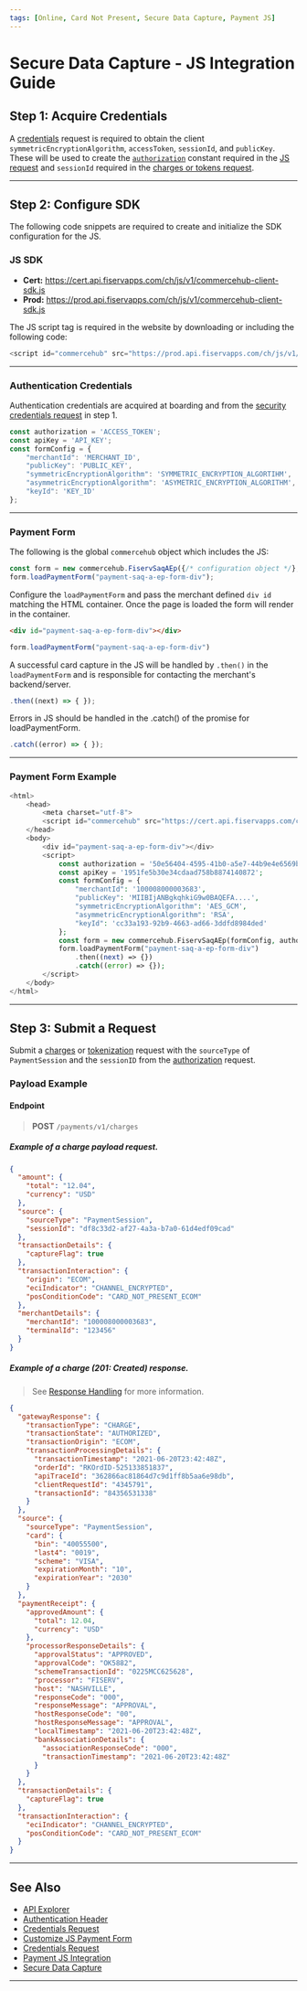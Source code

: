```yaml
---
tags: [Online, Card Not Present, Secure Data Capture, Payment JS]
---
```



# Secure Data Capture - JS Integration Guide

## Step 1: Acquire Credentials

A [credentials](?path=docs/Resources/API-Documents/Security/Credentials.md) request is required to obtain the client `symmetricEncryptionAlgorithm`, `accessToken`, `sessionId`, and `publicKey`. These will be used to create the [`authorization`](?path=docs/Resources/API-Documents/Authentication-Header.md) constant required in the [JS request](#authentication) and `sessionId` required in the [charges or tokens request](#step-3-submit-request). 

---

## Step 2: Configure SDK

The following code snippets are required to create and initialize the SDK configuration for the JS.

### JS SDK

- **Cert:** https://cert.api.fiservapps.com/ch/js/v1/commercehub-client-sdk.js
- **Prod:** https://prod.api.fiservapps.com/ch/js/v1/commercehub-client-sdk.js

The JS script tag is required in the website by downloading or including the following code:

```php
<script id="commercehub" src="https://prod.api.fiservapps.com/ch/js/v1/commercehub-client-sdk.js"></script>
```

---

### Authentication Credentials

Authentication credentials are acquired at boarding and from the [security credentials request](?path=docs/Resources/API-Documents/Security/Credentials.md) in step 1.

```javascript
const authorization = 'ACCESS_TOKEN';
const apiKey = 'API_KEY';
const formConfig = {
    "merchantId": 'MERCHANT_ID',
    "publicKey": 'PUBLIC_KEY',
    "symmetricEncryptionAlgorithm": 'SYMMETRIC_ENCRYPTION_ALGORTIHM',
    "asymmetricEncryptionAlgorithm": 'ASYMETRIC_ENCRYPTION_ALGORITHM',
    "keyId": 'KEY_ID'
};
```

---


### Payment Form


The following is the global `commercehub` object which includes the JS:

```javascript
const form = new commercehub.FiservSaqAEp({/* configuration object */}, authorization, apiKey);
form.loadPaymentForm("payment-saq-a-ep-form-div");
```

Configure the `loadPaymentForm` and pass the merchant defined `div id` matching  the HTML container. Once the page is loaded the form will render in the container.

```html
<div id="payment-saq-a-ep-form-div"></div>
```
 
```javascript
form.loadPaymentForm("payment-saq-a-ep-form-div")
```

A successful card capture in the JS will be handled by `.then()` in the `loadPaymentForm` and is responsible for contacting the merchant's backend/server.
 

```javascript
.then((next) => { });
```

Errors in JS should be handled in the .catch() of the promise for loadPaymentForm. 

```javascript
.catch((error) => { });
```

---

### Payment Form Example

```php
<html>
    <head>
        <meta charset="utf-8">
        <script id="commercehub" src="https://cert.api.fiservapps.com/ch/js/v1/commercehub-client-sdk.js"></script>
    </head>
    <body>
        <div id="payment-saq-a-ep-form-div"></div>
        <script>
            const authorization = '50e56404-4595-41b0-a5e7-44b9e4e6569b';
            const apiKey = '1951fe5b30e34cdaad758b8874140872';
            const formConfig = {
                "merchantId": '100008000003683',
                "publicKey": 'MIIBIjANBgkqhkiG9w0BAQEFA....',
                "symmetricEncryptionAlgorithm": 'AES_GCM',
                "asymmetricEncryptionAlgorithm": 'RSA',
                "keyId": 'cc33a193-92b9-4663-ad66-3ddfd8984ded'
            };
            const form = new commercehub.FiservSaqAEp(formConfig, authorization, apiKey);
            form.loadPaymentForm("payment-saq-a-ep-form-div")
                .then((next) => {})
                .catch((error) => {});
        </script>
    </body>
</html>
```

---

## Step 3: Submit a Request

Submit a [charges](?path=docs/Resources/API-Documents/Payments/Charges.md) or [tokenization](?path=docs/Resources/API-Documents/Payments_VAS/Payment-Token.md) request with the `sourceType` of `PaymentSession` and the `sessionID` from the [authorization](#step-1-authentication) request. 

### Payload Example

#### Endpoint
<!-- theme: success -->
>**POST** `/payments/v1/charges`

<!--
type: tab
titles: Request, Response
-->

##### Example of a charge payload request.

```json
{
  "amount": {
    "total": "12.04",
    "currency": "USD"
  },
  "source": {
    "sourceType": "PaymentSession",
    "sessionId": "df8c33d2-af27-4a3a-b7a0-61d4edf09cad"
  },
  "transactionDetails": {
    "captureFlag": true
  },
  "transactionInteraction": {
    "origin": "ECOM",
    "eciIndicator": "CHANNEL_ENCRYPTED",
    "posConditionCode": "CARD_NOT_PRESENT_ECOM"
  },
  "merchantDetails": {
    "merchantId": "100008000003683",
    "terminalId": "123456"
  }
}
```

<!--
type: tab
-->

##### Example of a charge (201: Created) response.

<!-- theme: info -->
> See [Response Handling](?path=docs/Resources/Guides/Response-Codes/Response-Handling.md) for more information.

```json
{
  "gatewayResponse": {
    "transactionType": "CHARGE",
    "transactionState": "AUTHORIZED",
    "transactionOrigin": "ECOM",
    "transactionProcessingDetails": {
      "transactionTimestamp": "2021-06-20T23:42:48Z",
      "orderId": "RKOrdID-525133851837",
      "apiTraceId": "362866ac81864d7c9d1ff8b5aa6e98db",
      "clientRequestId": "4345791",
      "transactionId": "84356531338"
    }
  },
  "source": {
    "sourceType": "PaymentSession",
    "card": {
      "bin": "40055500",
      "last4": "0019",
      "scheme": "VISA",
      "expirationMonth": "10",
      "expirationYear": "2030"
    }
  },
  "paymentReceipt": {
    "approvedAmount": {
      "total": 12.04,
      "currency": "USD"
    },
    "processorResponseDetails": {
      "approvalStatus": "APPROVED",
      "approvalCode": "OK5882",
      "schemeTransactionId": "0225MCC625628",
      "processor": "FISERV",
      "host": "NASHVILLE",
      "responseCode": "000",
      "responseMessage": "APPROVAL",
      "hostResponseCode": "00",
      "hostResponseMessage": "APPROVAL",
      "localTimestamp": "2021-06-20T23:42:48Z",
      "bankAssociationDetails": {
        "associationResponseCode": "000",
        "transactionTimestamp": "2021-06-20T23:42:48Z"
      }
    }
  },
  "transactionDetails": {
    "captureFlag": true
  },
  "transactionInteraction": {
    "eciIndicator": "CHANNEL_ENCRYPTED",
    "posConditionCode": "CARD_NOT_PRESENT_ECOM"
  }
}
```

<!-- type: tab-end -->

---

## See Also

- [API Explorer](../api/?type=post&path=/payments/v1/charges)
- [Authentication Header](?path=docs/Resources/API-Documents/Authentication-Header.md)
- [Credentials Request](?path=docs/Resources/API-Documents/Payments_VAS/Credentials.md)
- [Customize JS Payment Form](?path=docs/Online-Mobile-Digital/Secure-Data-Capture/Payment-JS/JS-Customization.md)
- [Credentials Request](?path=docs/Resources/API-Documents/Security/Credentials.md)
- [Payment JS Integration](?path=docs/Online-Mobile-Digital/Secure-Data-Capture/Payment-JS/Payment-JS.md)
- [Secure Data Capture](?path=docs/Online-Mobile-Digital/Secure-Data-Capture/Secure-Data-Capture.md)

---
